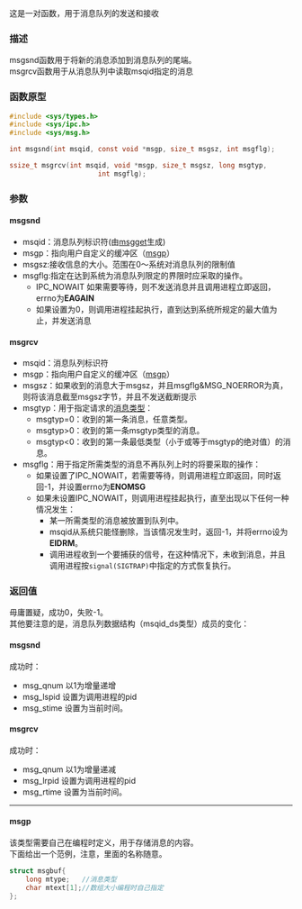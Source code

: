 这是一对函数，用于消息队列的发送和接收
### 描述
msgsnd函数用于将新的消息添加到消息队列的尾端。  
msgrcv函数用于从消息队列中读取msqid指定的消息
### 函数原型
```c
#include <sys/types.h>
#include <sys/ipc.h>
#include <sys/msg.h>

int msgsnd(int msqid, const void *msgp, size_t msgsz, int msgflg);

ssize_t msgrcv(int msqid, void *msgp, size_t msgsz, long msgtyp,
                      int msgflg);
```
### 参数
#### msgsnd
* msqid：消息队列标识符(由[msgget](msgget.md)生成)
* msgp：指向用户自定义的缓冲区（[msgp](#msgp)）
* msgsz:接收信息的大小。范围在0～系统对消息队列的限制值
* msgflg:指定在达到系统为消息队列限定的界限时应采取的操作。
  * IPC_NOWAIT 如果需要等待，则不发送消息并且调用进程立即返回，errno为**EAGAIN**
  * 如果设置为0，则调用进程挂起执行，直到达到系统所规定的最大值为止，并发送消息

#### msgrcv
* msqid：消息队列标识符
* msgp：指向用户自定义的缓冲区（[msgp](#msgp)）
* msgsz：如果收到的消息大于msgsz，并且msgflg&MSG_NOERROR为真，则将该消息截至msgsz字节，并且不发送截断提示
* msgtyp：用于指定请求的[消息类型](#msgp)：
  * msgtyp=0：收到的第一条消息，任意类型。
  * msgtyp>0：收到的第一条msgtyp类型的消息。
  * msgtyp<0：收到的第一条最低类型（小于或等于msgtyp的绝对值）的消息。
* msgflg：用于指定所需类型的消息不再队列上时的将要采取的操作：
  * 如果设置了IPC_NOWAIT，若需要等待，则调用进程立即返回，同时返回-1，并设置errno为**ENOMSG**
  * 如果未设置IPC_NOWAIT，则调用进程挂起执行，直至出现以下任何一种情况发生：
    * 某一所需类型的消息被放置到队列中。
    * msqid从系统只能怪删除，当该情况发生时，返回-1，并将errno设为**EIDRM**。
    * 调用进程收到一个要捕获的信号，在这种情况下，未收到消息，并且调用进程按`signal(SIGTRAP)`中指定的方式恢复执行。

### 返回值
毋庸置疑，成功0，失败-1。  
其他要注意的是，消息队列数据结构（msqid_ds类型）成员的变化：
#### msgsnd
成功时：
* msg_qnum  以1为增量递增
* msg_lspid 设置为调用进程的pid
* msg_stime 设置为当前时间。

#### msgrcv
成功时：
* msg_qnum  以1为增量递减
* msg_lrpid 设置为调用进程的pid
* msg_rtime 设置为当前时间。

*************
#### msgp
该类型需要自己在编程时定义，用于存储消息的内容。  
下面给出一个范例，注意，里面的名称随意。
```c
struct msgbuf{
    long mtype;   //消息类型
    char mtext[1];//数组大小编程时自己指定
};
```